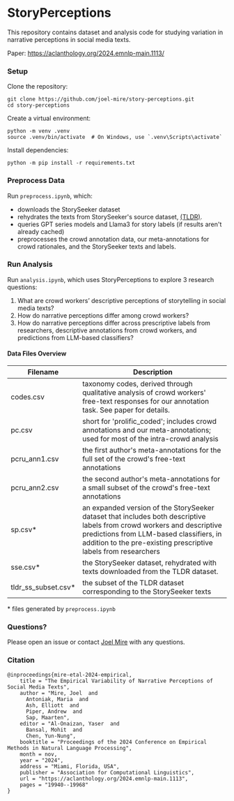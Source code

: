 # StoryPerceptions
This repository contains dataset and analysis code for studying variation in narrative perceptions in social media texts.

Paper: https://aclanthology.org/2024.emnlp-main.1113/

### Setup
Clone the repository:
```
git clone https://github.com/joel-mire/story-perceptions.git
cd story-perceptions
```

Create a virtual environment:
```
python -m venv .venv
source .venv/bin/activate  # On Windows, use `.venv\Scripts\activate`
```

Install dependencies:
```
python -m pip install -r requirements.txt
```

### Preprocess Data
Run `preprocess.ipynb`, which:
* downloads the StorySeeker dataset
* rehydrates the texts from StorySeeker's source dataset, [(TLDR)](https://webis.de/data/webis-tldr-17.html).
* queries GPT series models and Llama3 for story labels (if results aren't already cached)
* preprocesses the crowd annotation data, our meta-annotations for crowd rationales, and the StorySeeker texts and labels.

### Run Analysis
Run `analysis.ipynb`, which uses StoryPerceptions to explore 3 research questions:
1. What are crowd workers’ descriptive perceptions of storytelling in social media texts?
2. How do narrative perceptions differ among crowd workers?
3. How do narrative perceptions differ across prescriptive labels from researchers, descriptive annotations from crowd workers, and predictions from LLM-based classifiers?

#### Data Files Overview
| Filename    | Description |
| -------- | ------- |
| codes.csv  | taxonomy codes, derived through qualitative analysis of crowd workers' free-text responses for our annotation task. See paper for details.|
| pc.csv | short for 'prolific_coded'; includes crowd annotations and our meta-annotations; used for most of the intra-crowd analysis |
| pcru_ann1.csv    | the first author's meta-annotations for the full set of the crowd's free-text annotations   |
| pcru_ann2.csv    | the second author's meta-annotations for a small subset of the crowd's free-text annotations  |
| sp.csv*    | an expanded version of the StorySeeker dataset that includes both descriptive labels from crowd workers and descriptive predictions from LLM-based classifiers, in addition to the pre-existing prescriptive labels from researchers |
| sse.csv*    | the StorySeeker dataset, rehydrated with texts downloaded from the TLDR dataset.    |
| tldr_ss_subset.csv*    | the subset of the TLDR dataset corresponding to the StorySeeker texts   |

\* files generated by `preprocess.ipynb`

### Questions?
Please open an issue or contact [Joel Mire](https://joelmire.notion.site/) with any questions.

### Citation
```
@inproceedings{mire-etal-2024-empirical,
    title = "The Empirical Variability of Narrative Perceptions of Social Media Texts",
    author = "Mire, Joel  and
      Antoniak, Maria  and
      Ash, Elliott  and
      Piper, Andrew  and
      Sap, Maarten",
    editor = "Al-Onaizan, Yaser  and
      Bansal, Mohit  and
      Chen, Yun-Nung",
    booktitle = "Proceedings of the 2024 Conference on Empirical Methods in Natural Language Processing",
    month = nov,
    year = "2024",
    address = "Miami, Florida, USA",
    publisher = "Association for Computational Linguistics",
    url = "https://aclanthology.org/2024.emnlp-main.1113",
    pages = "19940--19968"
}
```